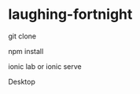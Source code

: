 # laughing-fortnight

git clone

npm install

ionic lab or ionic serve

Desktop 

[](assets/desktop.png)

